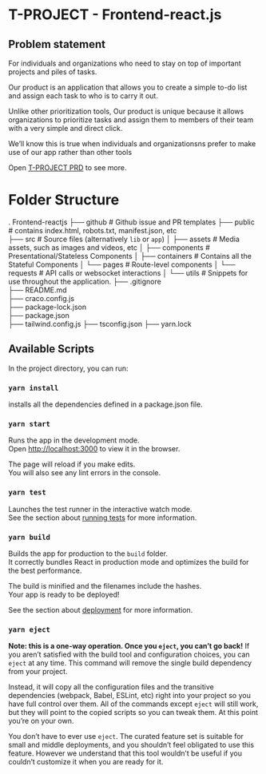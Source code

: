 # T-PROJECT - Frontend-react.js

## Problem statement

For individuals and organizations who need to stay on top of important projects and piles of tasks.

Our product is an application that allows you to create a simple to-do list and assign each task to who is to carry it out.

Unlike other prioritization tools, Our product is unique because it allows organizations to prioritize tasks and assign them to members of their team with a very simple and direct click. 

We’ll know this is true when individuals and organizationsns prefer to make use of our app rather than other tools

Open [T-PROJECT PRD](https://docs.google.com/document/d/1jOE3vxcxue-m6UlXKN-_vhd_-jpEyKlXLVf4n2aDVR4/edit) to see more.

# Folder Structure 
.
Frontend-reactjs
├── github                  # Github issue and PR templates
├── public                  # contains index.html, robots.txt, manifest.json, etc    
├── src                     # Source files (alternatively `lib` or `app`)
│   ├── assets              # Media assets, such as images and videos, etc 
│   ├── components          # Presentational/Stateless Components 
│   ├── containers          # Contains all the Stateful Components
│   └── pages               # Route-level components
│   └── requests            # API calls or websocket interactions
│   └── utils               # Snippets for use throughout the application.
├── .gitignore              
├── README.md              
├── craco.config.js              
├── package-lock.json              
├── package.json              
├── tailwind.config.js
├── tsconfig.json
├── yarn.lock

## Available Scripts

In the project directory, you can run:

### `yarn install`
installs all the dependencies defined in a package.json file.

### `yarn start`
Runs the app in the development mode.\
Open [http://localhost:3000](http://localhost:3000) to view it in the browser.

The page will reload if you make edits.\
You will also see any lint errors in the console.

### `yarn test`
Launches the test runner in the interactive watch mode.\
See the section about [running tests](https://facebook.github.io/create-react-app/docs/running-tests) for more information.

### `yarn build`
Builds the app for production to the `build` folder.\
It correctly bundles React in production mode and optimizes the build for the best performance.

The build is minified and the filenames include the hashes.\
Your app is ready to be deployed!

See the section about [deployment](https://facebook.github.io/create-react-app/docs/deployment) for more information.

### `yarn eject`
**Note: this is a one-way operation. Once you `eject`, you can’t go back!**
If you aren’t satisfied with the build tool and configuration choices, you can `eject` at any time. This command will remove the single build dependency from your project.

Instead, it will copy all the configuration files and the transitive dependencies (webpack, Babel, ESLint, etc) right into your project so you have full control over them. All of the commands except `eject` will still work, but they will point to the copied scripts so you can tweak them. At this point you’re on your own.

You don’t have to ever use `eject`. The curated feature set is suitable for small and middle deployments, and you shouldn’t feel obligated to use this feature. However we understand that this tool wouldn’t be useful if you couldn’t customize it when you are ready for it.